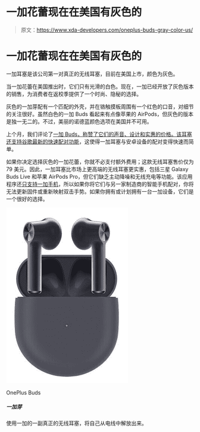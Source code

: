 # 一加花蕾现在在美国有灰色的

> 原文：<https://www.xda-developers.com/oneplus-buds-gray-color-us/>

# 一加花蕾现在在美国有灰色的

一加耳塞是该公司第一对真正的无线耳塞，目前在美国上市，颜色为灰色。

当一加花蕾在美国推出时，它们只有光滑的白色。现在，一加已经开放了灰色版本的销售，为消费者在返校季提供了一个时尚、隐秘的选择。

灰色的一加芽配有一个匹配的外壳，并在铬触摸板周围有一个红色的口音，对细节的关注很好。虽然白色的一加 Buds 看起来有点像苹果的 AirPods，但灰色的版本是独一无二的。不过，美丽的诺德蓝颜色选项在美国并不可用。

上个月，我们评论了[一加 Buds，称赞了它们的声音、设计和实惠的价格。该耳塞还支持](https://www.xda-developers.com/oneplus-buds-review/)[谷歌最新的快速配对功能](https://www.xda-developers.com/fast-pair-location-tracking-battery-notifications-new-settings/)，这使得一加耳塞与安卓设备的配对变得快速而简单。

如果你决定选择灰色的一加花蕾，你就不必支付额外费用；这款无线耳塞售价仅为 79 美元。因此，一加耳塞比市场上更高端的无线耳塞更实惠，包括三星 Galaxy Buds Live 和苹果 AirPods Pro，但它们缺乏主动降噪和无线充电等功能。该应用程序还[只支持一加手机](https://play.google.com/store/apps/details?id=com.oneplus.twspods)，所以如果你将它们与另一家制造商的智能手机配对，你将无法更新固件或重新映射双击手势。如果你拥有或计划拥有一台一加设备，它们是一个很好的选择。

 <picture>![Save $20 on the OnePlus Buds right now! With 30 hours of listening time and a 13.4mm dynamic driver, you'll be getting a great pair of buds for a great price.](img/9f896dfd87182f2df9400ba4938a7b18.png)</picture> 

OnePlus Buds

##### 一加芽

使用一加的一副真正的无线耳塞，将自己从电线中解放出来。